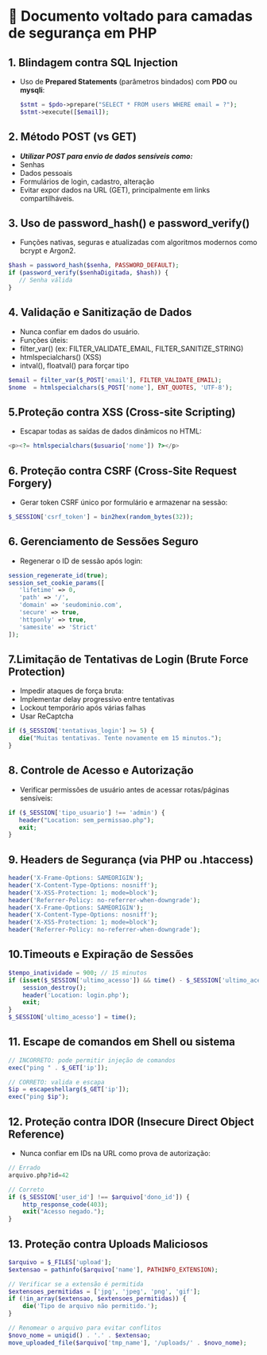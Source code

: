 # 🔐 Documento voltado para camadas de segurança em PHP

## 1. Blindagem contra SQL Injection
- Uso de **Prepared Statements** (parâmetros bindados) com **PDO** ou **mysqli**:
  ```php
  $stmt = $pdo->prepare("SELECT * FROM users WHERE email = ?");
  $stmt->execute([$email]);

## 2. Método POST (vs GET)
- ***Utilizar POST para envio de dados sensíveis como:***
- Senhas
- Dados pessoais
- Formulários de login, cadastro, alteração
- Evitar expor dados na URL (GET), principalmente em links compartilháveis.

## 3. Uso de password_hash() e password_verify()
- Funções nativas, seguras e atualizadas com algoritmos modernos como bcrypt e Argon2.
 ```php
$hash = password_hash($senha, PASSWORD_DEFAULT);
if (password_verify($senhaDigitada, $hash)) {
    // Senha válida
}
 ```

## 4. Validação e Sanitização de Dados

- Nunca confiar em dados do usuário.
- Funções úteis:
- filter_var() (ex: FILTER_VALIDATE_EMAIL, FILTER_SANITIZE_STRING)
- htmlspecialchars() (XSS)
- intval(), floatval() para forçar tipo
 ```php
$email = filter_var($_POST['email'], FILTER_VALIDATE_EMAIL);
$nome  = htmlspecialchars($_POST['nome'], ENT_QUOTES, 'UTF-8');
 ```

## 5.Proteção contra XSS (Cross-site Scripting)
- Escapar todas as saídas de dados dinâmicos no HTML:
 ```php
 <p><?= htmlspecialchars($usuario['nome']) ?></p>
 ```

## 6. Proteção contra CSRF (Cross-Site Request Forgery)
- Gerar token CSRF único por formulário e armazenar na sessão:
 ```php
$_SESSION['csrf_token'] = bin2hex(random_bytes(32));
 ```

## 6. Gerenciamento de Sessões Seguro
- Regenerar o ID de sessão após login:
 ```php
session_regenerate_id(true);
session_set_cookie_params([
    'lifetime' => 0,
    'path' => '/',
    'domain' => 'seudominio.com',
    'secure' => true,
    'httponly' => true,
    'samesite' => 'Strict'
]);
 ```

## 7.Limitação de Tentativas de Login (Brute Force Protection)
- Impedir ataques de força bruta:
- Implementar delay progressivo entre tentativas
- Lockout temporário após várias falhas
- Usar ReCaptcha
 ```php
if ($_SESSION['tentativas_login'] >= 5) {
    die("Muitas tentativas. Tente novamente em 15 minutos.");
}
 ```

## 8. Controle de Acesso e Autorização
- Verificar permissões de usuário antes de acessar rotas/páginas sensíveis:
 ```php
if ($_SESSION['tipo_usuario'] !== 'admin') {
    header("Location: sem_permissao.php");
    exit;
}
``` 

## 9. Headers de Segurança (via PHP ou .htaccess)
 ```php
header('X-Frame-Options: SAMEORIGIN');
header('X-Content-Type-Options: nosniff');
header('X-XSS-Protection: 1; mode=block');
header('Referrer-Policy: no-referrer-when-downgrade');
header('X-Frame-Options: SAMEORIGIN');
header('X-Content-Type-Options: nosniff');
header('X-XSS-Protection: 1; mode=block');
header('Referrer-Policy: no-referrer-when-downgrade');
 ```

## 10.Timeouts e Expiração de Sessões
```php
$tempo_inatividade = 900; // 15 minutos
if (isset($_SESSION['ultimo_acesso']) && time() - $_SESSION['ultimo_acesso'] > $tempo_inatividade) {
    session_destroy();
    header('Location: login.php');
    exit;
}
$_SESSION['ultimo_acesso'] = time();
 ```

## 11. Escape de comandos em Shell ou sistema
```php
// INCORRETO: pode permitir injeção de comandos
exec("ping " . $_GET['ip']);

// CORRETO: valida e escapa
$ip = escapeshellarg($_GET['ip']);
exec("ping $ip");
```

## 12. Proteção contra IDOR (Insecure Direct Object Reference)
- Nunca confiar em IDs na URL como prova de autorização:
```php
// Errado
arquivo.php?id=42

// Correto
if ($_SESSION['user_id'] !== $arquivo['dono_id']) {
    http_response_code(403);
    exit("Acesso negado.");
}
```

## 13. Proteção contra Uploads Maliciosos
````php
$arquivo = $_FILES['upload'];
$extensao = pathinfo($arquivo['name'], PATHINFO_EXTENSION);

// Verificar se a extensão é permitida
$extensoes_permitidas = ['jpg', 'jpeg', 'png', 'gif'];
if (!in_array($extensao, $extensoes_permitidas)) {
    die('Tipo de arquivo não permitido.');
}

// Renomear o arquivo para evitar conflitos
$novo_nome = uniqid() . '.' . $extensao;
move_uploaded_file($arquivo['tmp_name'], '/uploads/' . $novo_nome);
````


